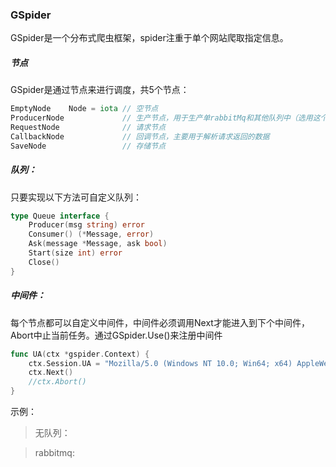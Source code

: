 ### GSpider

GSpider是一个分布式爬虫框架，spider注重于单个网站爬取指定信息。

##### 节点

GSpider是通过节点来进行调度，共5个节点：

```go
EmptyNode    Node = iota // 空节点
ProducerNode             // 生产节点，用于生产单rabbitMq和其他队列中（选用这个节点必须实现queue）
RequestNode              // 请求节点
CallbackNode             // 回调节点，主要用于解析请求返回的数据
SaveNode                 // 存储节点
```

##### 队列：

只要实现以下方法可自定义队列：

```go
type Queue interface {
	Producer(msg string) error
	Consumer() (*Message, error)
	Ask(message *Message, ask bool)
	Start(size int) error
	Close()
}
```

##### 中间件：

每个节点都可以自定义中间件，中间件必须调用Next才能进入到下个中间件，Abort中止当前任务。通过GSpider.Use()来注册中间件

```go
func UA(ctx *gspider.Context) {
	ctx.Session.UA = "Mozilla/5.0 (Windows NT 10.0; Win64; x64) AppleWebKit/537.36 (KHTML, like Gecko) Chrome/99.0.4844.82 Safari/537.36"
	ctx.Next()
	//ctx.Abort()
}
```

示例：

> 无队列：

> rabbitmq: